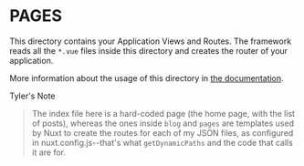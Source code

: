 # PAGES

This directory contains your Application Views and Routes.
The framework reads all the `*.vue` files inside this directory and creates the router of your application.

More information about the usage of this directory in [the documentation](https://nuxtjs.org/guide/routing).


Tyler's Note
>The index file here is a hard-coded page (the home page, with the list of posts),
whereas the ones inside `blog` and `pages` are templates used by Nuxt to create
the routes for each of my JSON files, as configured in nuxt.config.js--that's
what `getDynamicPaths` and the code that calls it are for.
